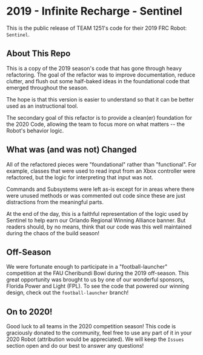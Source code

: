 # 2019 - Infinite Recharge - Sentinel

This is the public release of TEAM 1251's code for their 2019 FRC Robot: `Sentinel`.

## About This Repo

This is a copy of the 2019 season's code that has gone through heavy refactoring. The goal of the refactor was to 
improve documentation, reduce clutter, and flush out some half-baked ideas in the foundational code that emerged
throughout the season.

The hope is that this version is easier to understand so that it can be better used as an instructional tool. 

The secondary goal of this refactor is to provide a clean(er) foundation for the 2020 Code, allowing the team to focus
more on what matters -- the Robot's behavior logic.

## What was (and was not) Changed

All of the refactored pieces were "foundational" rather than "functional". For example, classes that were used to
read input from an Xbox controller were refactored, but the logic for interpreting that input was not.

Commands and Subsystems were left as-is except for in areas where there were unused methods or was commented out code
since these are just distractions from the meaningful parts. 

At the end of the day, this is a faithful representation of the logic used by Sentinel to help earn our Orlando Regional
Winning Alliance banner. But readers should, by no means, think that our code was this well maintained during the chaos
of the build season!

## Off-Season

We were fortunate enough to participate in a "football-launcher" competition at the FAU Cheribundi Bowl during the 2019
off-season. This great opportunity was brought to us by one of our wonderful sponsors, Florida Power and Light (FPL).
To see the code that powered our winning design, check out the `football-launcher` branch!

## On to 2020!

Good luck to all teams in the 2020 competition season! This code is graciously donated to the community, feel free to
use any part of it in your 2020 Robot (attribution would be appreciated). We will keep the `Issues` section open and
do our best to answer any questions!
